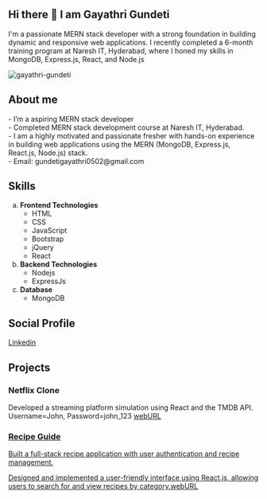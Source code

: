 ## Hi there 👋 I am Gayathri Gundeti
I'm a passionate MERN stack developer with a strong foundation in building dynamic and responsive web applications. I recently completed a 6-month training program at Naresh IT, Hyderabad, where I honed my skills in MongoDB, Express.js, React, and Node.js 
<p align="left"> <img src="https://komarev.com/ghpvc/?username=gayathri-gundeti&label=Profile%20views&color=0e75b6&style=flat" alt="gayathri-gundeti" /> </p>
<h2>About me</h2>
- I’m a aspiring MERN stack developer<br>
- Completed MERN stack development course at Naresh IT, Hyderabad.<br>
- I am a highly motivated and passionate fresher with hands-on experience in building web applications using the MERN (MongoDB, Express.js, React.js, Node.js) stack. <br>
- Email: gundetigayathri0502@gmail.com
<h2>Skills</h2>
  <ol type="a" >
  <li>
    <b>Frontend Technologies</b>
    <ul>
      <li>HTML</li>
      <li>CSS</li>
      <li>JavaScript</li>
      <li>Bootstrap</li>
      <li>jQuery</li>
      <li>React</li>
    </ul>
  </li>
    <li>
      <b>Backend Technologies</b>
          <ul>
      <li>Nodejs</li>
      <li>ExpressJs</li>
    </ul>
    </li>
     <li>
      <b>Database</b>
          <ul>
      <li>MongoDB</li>
    </ul>
    </li>
</ol>
<h2>Social Profile</h2>
<a href="https://www.linkedin.com/in/gayathri-gundeti-9010b3224?lipi=urn%3Ali%3Apage%3Ad_flagship3_profile_view_base_contact_details%3BwFgCus9uTv%2BTFwH4t4zkEw%3D%3D">Linkedin</a>

<h2>Projects</h2>
<h3>Netflix Clone</h3>
<p>Developed a streaming platform simulation using React and the TMDB API. Username=John, Password=john_123
  <a href="https://gayathri-gundeti-df0a77.netlify.app/">webURL</a</p>
<h3>Recipe Guide</h3>
<p>Built a full-stack recipe application with user authentication and recipe management.

Designed and implemented a user-friendly interface using React.js, allowing users to search for and view recipes by category.<a href="https://recipeguide-by-gayathri.netlify.app/">webURL</a></p>




  




